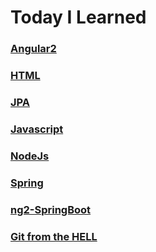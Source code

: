 # Today I Learned

### [Angular2](https://github.com/yunha0221/TIL/tree/master/Angular2)

### [HTML](https://github.com/yunha0221/TIL/tree/master/HTML)

### [JPA](https://github.com/yunha0221/TIL/tree/master/JPA)

### [Javascript](https://github.com/yunha0221/TIL/tree/master/Javascript)

### [NodeJs](https://github.com/yunha0221/TIL/tree/master/NodeJS)

### [Spring](https://github.com/yunha0221/TIL/tree/master/Spring)

### [ng2-SpringBoot](https://github.com/yunha0221/TIL/tree/master/ng2-SpringBoot)

### [Git from the HELL](https://github.com/yunha0221/TIL/tree/master/GIT)
